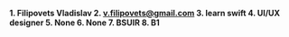 **1. Filipovets Vladislav
2. v.filipovets@gmail.com
3. learn swift
4. UI/UX designer
5. None
6. None
7. BSUIR
8. B1**
